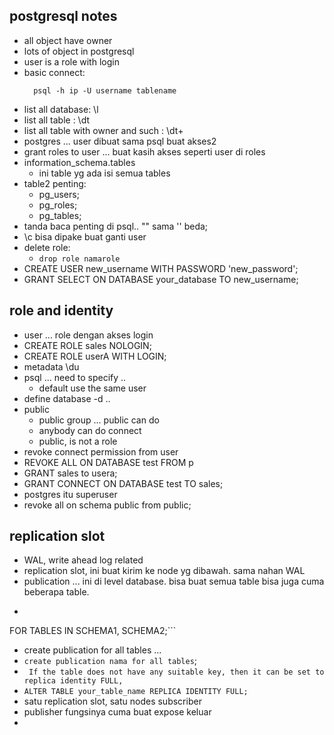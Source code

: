 ## postgresql notes
- all object have owner
- lots of object in postgresql
- user is a role with login
- basic connect:
  ```
    psql -h ip -U username tablename
  ```
- list all database: \l
- list all table : \dt
- list all table with owner and such : \dt+
- postgres ... user dibuat sama psql buat akses2
- grant roles to user ... buat kasih akses seperti user di roles
- information_schema.tables
  - ini table yg ada isi semua tables
- table2 penting:
  - pg_users;
  - pg_roles;
  - pg_tables;
- tanda baca penting di psql.. "" sama '' beda;
- \c bisa dipake buat ganti user
- delete role:
  - ``` drop role namarole ```
- CREATE USER new_username WITH PASSWORD 'new_password';
- GRANT SELECT ON DATABASE your_database TO new_username;

## role and identity
- user ... role dengan akses login
- CREATE ROLE sales NOLOGIN;
- CREATE ROLE userA WITH LOGIN;
- metadata \du
- psql ... need to specify ..
  - default use the same user
- define database -d .. 
- public 
  - public group ... public can do
  - anybody can do connect
  - public, is not a role
- revoke connect permission from user
- REVOKE ALL ON DATABASE test FROM p
- GRANT sales to usera;
- GRANT CONNECT ON DATABASE test TO sales;
- postgres itu superuser
- revoke all on schema public from public;

## replication slot
- WAL, write ahead log related
- replication slot, ini buat kirim ke node yg dibawah. sama nahan WAL
- publication ... ini di level database. bisa buat semua table bisa juga cuma beberapa table.
- ```CREATE PUBLICATION PUBLICATION_NAME
FOR TABLES IN SCHEMA1, SCHEMA2;```
- create publication for all tables ...
- ```create publication nama for all tables```;
- ``` If the table does not have any suitable key, then it can be set to replica identity FULL,```
- ```ALTER TABLE your_table_name REPLICA IDENTITY FULL;```
- satu replication slot, satu nodes subscriber
- publisher fungsinya cuma buat expose keluar
- 

